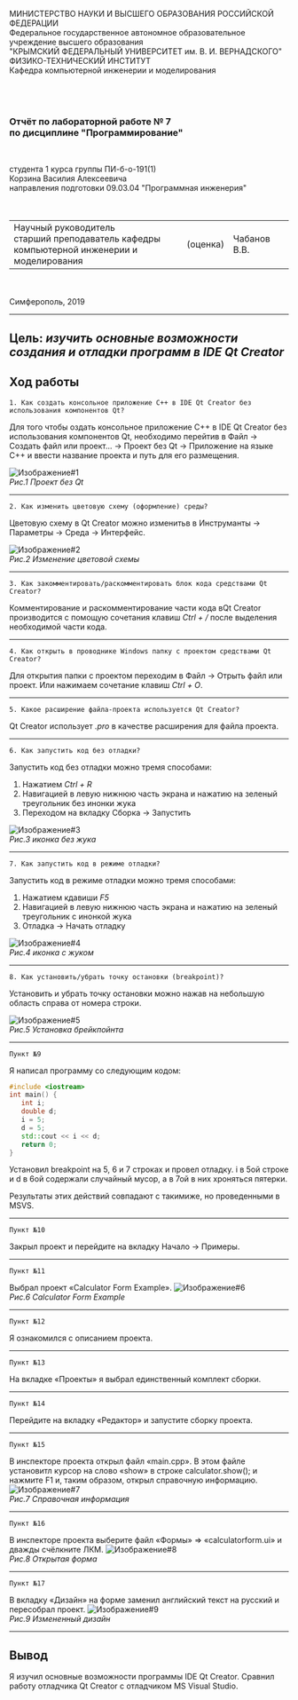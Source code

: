 МИНИСТЕРСТВО НАУКИ И ВЫСШЕГО ОБРАЗОВАНИЯ РОССИЙСКОЙ ФЕДЕРАЦИИ\
Федеральное государственное автономное образовательное учреждение высшего образования\
"КРЫМСКИЙ ФЕДЕРАЛЬНЫЙ УНИВЕРСИТЕТ им. В. И. ВЕРНАДСКОГО"\
ФИЗИКО-ТЕХНИЧЕСКИЙ ИНСТИТУТ\
Кафедра компьютерной инженерии и моделирования\
<br/><br/>
​
### Отчёт по лабораторной работе № 7<br/> по дисциплине "Программирование"
<br/>

студента 1 курса группы ПИ-б-о-191(1)\
Корзина Василия Алексеевича\
направления подготовки 09.03.04 "Программная инженерия"\
<br/>
​
<table>
<tr><td>Научный руководитель<br/> старший преподаватель кафедры<br/>компьютерной инженерии и моделирования</td>
<td>(оценка)</td>
<td>Чабанов В.В.</td>
</tr>
</table>
<br/><br/>
​
Симферополь, 2019

* * *

## Цель: _изучить основные возможности создания и отладки программ в IDE Qt Creator_

## Ход работы

    1. Как создать консольное приложение С++ в IDE Qt Creator без использования компонентов Qt?

Для того чтобы оздать консольное приложение С++ в IDE Qt Creator без использования компонентов Qt,  необходимо перейтив в Файл -> Создать файл или проект... -> Проект без Qt -> Приложение на языке C++ и ввести название проекта и путь для его размещения.

![Изображение#1](https://raw.githubusercontent.com/GachiGucciGhoul/Laboratory_works/master/Lab7/photo/1.PNG)\
*Рис.1 Проект без Qt*

* * *

    2. Как изменить цветовую схему (оформление) среды?

Цветовую схему в  Qt Creator можно изменитьв в Инструманты -> Параметры -> Среда -> Интерфейс. 

![Изображение#2](https://raw.githubusercontent.com/GachiGucciGhoul/Laboratory_works/master/Lab7/photo/2.PNG)\
*Рис.2 Изменение цветовой схемы*

* * *

    3. Как закомментировать/раскомментировать блок кода средствами Qt Creator?

Комментирование и раскомментирование части кода вQt Creator производится с помощую сочетания клавиш *Ctrl + /*   после выделения необходимой части кода.

* * *

    4. Как открыть в проводнике Windows папку с проектом средствами Qt Creator?

Для открытия папки с проектом переходим в Файл -> Отрыть файл или проект.
Или нажимаем сочетание клавиш *Ctrl + O*.


* * *

    5. Какое расширение файла-проекта используется Qt Creator?

Qt Creator использует *.pro* в качестве расширения для файла проекта.

* * *

    6. Как запустить код без отладки?

Запустить код без отладки можно тремя способами:

1) Нажатием _Ctrl + R_
2) Навигацией в левую нижнюю часть экрана и нажатию на зеленый треугольник без инонки жука
3) Переходом на вкладку Сборка -> Запустить

![Изображение#3](https://raw.githubusercontent.com/GachiGucciGhoul/Laboratory_works/master/Lab7/photo/3.PNG)\
*Рис.3  иконка без жука*


* * *

    7. Как запустить код в режиме отладки?

Запустить код в режиме отладки можно тремя способами:

1) Нажатием кдавиши  _F5_
2) Навигацией в левую нижнюю часть экрана и нажатию на зеленый треугольник с инонкой жука
3)  Отладка -> Начать отладку

![Изображение#4](https://raw.githubusercontent.com/GachiGucciGhoul/Laboratory_works/master/Lab7/photo/4.PNG)\
*Рис.4 иконка с жуком*

* * *

    8. Как установить/убрать точку остановки (breakpoint)?

Установить и убрать точку остановки можно нажав на небольшую область справа от номера строки.

![Изображение#5](https://raw.githubusercontent.com/GachiGucciGhoul/Laboratory_works/master/Lab7/photo/5.PNG)\
*Рис.5 Установка брейкпойнта*

* * *

    Пункт №9
    
 Я написал программу со следующим кодом:
 ```c++
 #include <iostream>
int main() {
    int i;
    double d;
    i = 5;
    d = 5;
    std::cout << i << d;
    return 0;
}
 ```
 Установил breakpoint на 5, 6 и 7 строках и провел отладку.
 i в 5ой строке и d в 6ой содержали случайный мусор, а в 7ой в них хроняться пятерки.

Результаты этих действий совпадают с такимиже, но проведенными в MSVS.

* * *
    Пункт №10

Закрыл проект и перейдите на вкладку Начало -> Примеры.
* * *
    Пункт №11
Выбрал  проект «Calculator Form Example».
![Изображение#6](https://raw.githubusercontent.com/GachiGucciGhoul/Laboratory_works/master/Lab7/photo/6.PNG)\
*Рис.6 Calculator Form Example*
* * *
    Пункт №12
Я ознакомился с описанием проекта.
* * *
    Пункт №13
На вкладке «Проекты» я  выбрал единственный комплект сборки.
* * *
    Пункт №14
Перейдите на вкладку «Редактор» и запустите сборку проекта.
* * *
    Пункт №15
В инспекторе проекта открыл файл «main.cpp». В этом файле установитл курсор на слово «show» в строке calculator.show(); и нажмите F1 и, таким образом, открыл справочную информацию.
![Изображение#7](https://raw.githubusercontent.com/GachiGucciGhoul/Laboratory_works/master/Lab7/photo/7.PNG)\
*Рис.7 Справочная информация*
* * *
    Пункт №16
В инспекторе проекта выберите файл «Формы» => «calculatorform.ui» и дважды счёлкните ЛКМ.
![Изображение#8](https://raw.githubusercontent.com/GachiGucciGhoul/Laboratory_works/master/Lab7/photo/8.PNG)\
*Рис.8 Открытая форма*
* * *
    Пункт №17
В вкладку «Дизайн» на форме заменил английский текст на русский и пересобрал проект.
![Изображение#9](https://raw.githubusercontent.com/GachiGucciGhoul/Laboratory_works/master/Lab7/photo/9.PNG)\
*Рис.9 Измененный дизайн*
* * *

## Вывод

Я изучил основные возможности программы IDE Qt Creator. Сравнил работу отладчика Qt Creator с отладчиком MS Visual Studio. 
